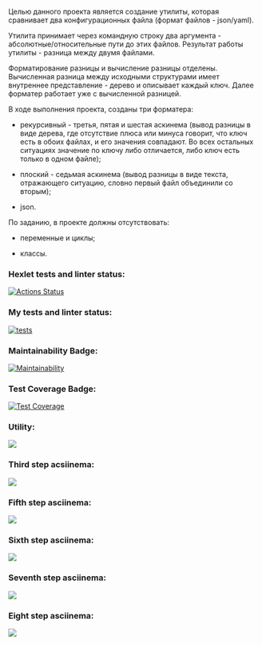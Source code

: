 Целью данного проекта является создание утилиты, которая сравнивает два конфигурационных файла (формат файлов - json/yaml).

Утилита принимает через командную строку два аргумента - абсолютные/относительные пути до этих файлов. Результат работы утилиты - разница между двумя файлами.

Форматирование разницы и вычисление разницы отделены.
Вычисленная разница между исходными структурами имеет внутреннее представление - дерево и описывает каждый ключ. Далее форматер работает уже с вычисленной разницей.

В ходе выполнения проекта, созданы три форматера:
- рекурсивный - третья, пятая и шестая аскинема (вывод разницы в виде дерева, где отсутствие плюса или минуса говорит, что ключ есть в обоих файлах, и его значения совпадают. Во всех остальных ситуациях значение по ключу либо отличается, либо ключ есть только в одном файле);

- плоский - седьмая аскинема (вывод разницы в виде текста, отражающего ситуацию, словно первый файл объединили со вторым);

- json.
 
По заданию, в проекте должны отсутствовать:

- переменные и циклы;

- классы.
### Hexlet tests and linter status:
[![Actions Status](https://github.com/k1ntsugi1/frontend-project-lvl2/workflows/hexlet-check/badge.svg)](https://github.com/k1ntsugi1/frontend-project-lvl2/actions)
### My tests and linter status:
[![tests](https://github.com/k1ntsugi1/frontend-project-lvl2/actions/workflows/tests.yml/badge.svg?event=push)](https://github.com/k1ntsugi1/frontend-project-lvl2/actions/workflows/tests.yml)
### Maintainability Badge:
[![Maintainability](https://api.codeclimate.com/v1/badges/5fcc78e31b3234360ec4/maintainability)](https://codeclimate.com/github/k1ntsugi1/frontend-project-lvl2/maintainability)
### Test Coverage Badge:
[![Test Coverage](https://api.codeclimate.com/v1/badges/5fcc78e31b3234360ec4/test_coverage)](https://codeclimate.com/github/k1ntsugi1/frontend-project-lvl2/test_coverage)
### Utility:
<a href="https://asciinema.org/a/XtgV5o36haLmCOdbXsQ1Vtat8" target="_blank"><img src="https://asciinema.org/a/XtgV5o36haLmCOdbXsQ1Vtat8.svg" /></a>
### Third step acsiinema:
<a href="https://asciinema.org/a/ao34sx4DvNO4iRp3mKl5Iytiy" target="_blank"><img src="https://asciinema.org/a/ao34sx4DvNO4iRp3mKl5Iytiy.svg" /></a>
### Fifth step asciinema:
<a href="https://asciinema.org/a/3xkultWMnfHcvjW40d56qLc2k" target="_blank"><img src="https://asciinema.org/a/3xkultWMnfHcvjW40d56qLc2k.svg" /></a>
### Sixth step asciinema:
<a href="https://asciinema.org/a/729tlYSjig6RHm8aIqy10oycn" target="_blank"><img src="https://asciinema.org/a/729tlYSjig6RHm8aIqy10oycn.svg" /></a>
### Seventh step asciinema:
<a href="https://asciinema.org/a/jRMRddhhS5lig7acLXockO4b5" target="_blank"><img src="https://asciinema.org/a/jRMRddhhS5lig7acLXockO4b5.svg" /></a>
### Eight step asciinema:
<a href="https://asciinema.org/a/JrUsEWG8C52OveDH0Vj2ksYVu" target="_blank"><img src="https://asciinema.org/a/JrUsEWG8C52OveDH0Vj2ksYVu.svg" /></a>
